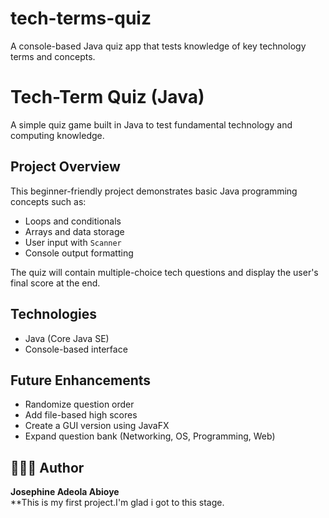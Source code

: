 # tech-terms-quiz
A console-based Java quiz app that tests knowledge of key technology terms and concepts.
# Tech-Term Quiz (Java)

A simple quiz game built in Java to test fundamental technology and computing knowledge.

## Project Overview
This beginner-friendly project demonstrates basic Java programming concepts such as:
- Loops and conditionals
- Arrays and data storage
- User input with `Scanner`
- Console output formatting

The quiz will contain multiple-choice tech questions and display the user's final score at the end.

##  Technologies
- Java (Core Java SE)
- Console-based interface

## Future Enhancements
- Randomize question order
- Add file-based high scores
- Create a GUI version using JavaFX
- Expand question bank (Networking, OS, Programming, Web)

## 👩🏽‍💻 Author
**Josephine Adeola Abioye**  
**This is my first project.I'm glad i got to this stage.

